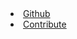 <li><a href="https://github.com/flaviut/nim-by-example">Github</a
></li><li><a href="https://github.com/flaviut/nim-by-example">Contribute</a></li>
